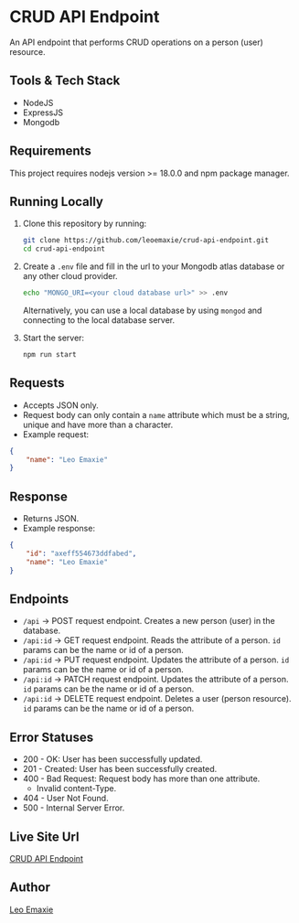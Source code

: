 # CRUD API Endpoint
An API endpoint that performs CRUD operations on a person (user) resource.

## Tools & Tech Stack
* NodeJS
* ExpressJS
* Mongodb

## Requirements
This project requires nodejs version >= 18.0.0 and npm package manager.

## Running Locally
1. Clone this repository by running:
   ```bash
   git clone https://github.com/leoemaxie/crud-api-endpoint.git
   cd crud-api-endpoint
   ```
2. Create a `.env` file and fill in the url to your Mongodb atlas database or any other cloud provider.
   ```bash
   echo "MONGO_URI=<your cloud database url>" >> .env
	```
	Alternatively, you can use a local database by using `mongod` and connecting to the local database server.

3. Start the server:
   ```bash
   npm run start
   ```

## Requests
- Accepts JSON only.
- Request body can only contain a `name` attribute which must be a string, unique and have more than a character.
- Example request:
```json
{
    "name": "Leo Emaxie"
}
```

## Response
- Returns JSON.
- Example response:
```json
{
    "id": "axeff554673ddfabed",
    "name": "Leo Emaxie"
}
```

## Endpoints
* `/api` -> POST request endpoint. Creates a new person (user) in the database.
* `/api:id` -> GET request endpoint. Reads the attribute of a person. `id` params can be the name or id of a person.
* `/api:id` -> PUT request endpoint. Updates the attribute of a person. `id` params can be the name or id of a person.
* `/api:id` -> PATCH request endpoint. Updates the attribute of a person. `id` params can be the name or id of a person.
* `/api:id` -> DELETE request endpoint. Deletes a user (person resource). `id` params can be the name or id of a person.

## Error Statuses
* 200 - OK: User has been successfully updated.
* 201 - Created: User has been successfully created.
* 400 - Bad Request: Request body has more than one attribute.
  - Invalid content-Type.
* 404 - User Not Found.
* 500 - Internal Server Error.

## Live Site Url
[CRUD API Endpoint](https://crud-api-endpoint.onrender.com/api)

## Author
[Leo Emaxie](https://github.com/leoemaxie)
